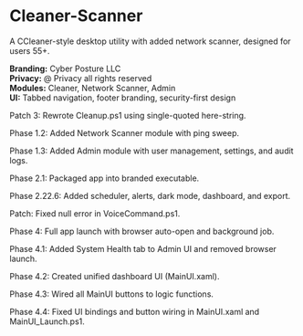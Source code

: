 # Cleaner-Scanner

A CCleaner-style desktop utility with added network scanner, designed for users 55+.

**Branding:** Cyber Posture LLC  
**Privacy:** @ Privacy all rights reserved  
**Modules:** Cleaner, Network Scanner, Admin  
**UI:** Tabbed navigation, footer branding, security-first design  

Patch 3: Rewrote Cleanup.ps1 using single-quoted here-string.

Phase 1.2: Added Network Scanner module with ping sweep.

Phase 1.3: Added Admin module with user management, settings, and audit logs.

Phase 2.1: Packaged app into branded executable.

Phase 2.22.6: Added scheduler, alerts, dark mode, dashboard, and export.

Patch: Fixed null error in VoiceCommand.ps1.

Phase 4: Full app launch with browser auto-open and background job.

Phase 4.1: Added System Health tab to Admin UI and removed browser launch.

Phase 4.2: Created unified dashboard UI (MainUI.xaml).

Phase 4.3: Wired all MainUI buttons to logic functions.

Phase 4.4: Fixed UI bindings and button wiring in MainUI.xaml and MainUI_Launch.ps1.
